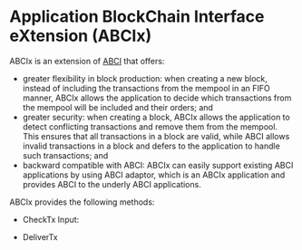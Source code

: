 # Application BlockChain Interface eXtension (ABCIx)

ABCIx is an extension of [ABCI](https://github.com/tendermint/tendermint/tree/master/abci) that offers:
- greater flexibility in block production: when creating a new block, instead of including the transactions from the mempool in an FIFO manner, ABCIx allows the application to decide which transactions from the mempool will be included and their orders; and
- greater security: when creating a block, ABCIx allows the application to detect conflicting transactions and remove them from the mempool.  This ensures that all transactions in a block are valid, while ABCI allows invalid transactions in a block and defers to the application to handle such transactions; and
- backward compatible with ABCI: ABCIx can easily support existing ABCI applications by using ABCI adaptor, which is an ABCIx application and provides ABCI to the underly ABCI applications.

ABCIx provides the following methods:
- CheckTx
Input:

- DeliverTx
